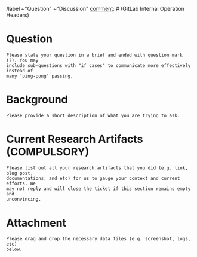 [comment]: # (GitLab Internal Operation Headers)
/label ~"Question" ~"Discussion"
[comment]: # (GitLab Internal Operation Headers)

# Question
```
Please state your question in a brief and ended with question mark (?). You may
include sub-questions with "if cases" to communicate more effectively instead of
many 'ping-pong' passing.
```




# Background
```
Please provide a short description of what you are trying to ask.
```




# Current Research Artifacts (COMPULSORY)
```
Please list out all your research artifacts that you did (e.g. link, blog post,
documentations, and etc) for us to gauge your context and current efforts. We
may not reply and will close the ticket if this section remains empty and
unconvincing.
```




# Attachment
```
Please drag and drop the necessary data files (e.g. screenshot, logs, etc)
below.
```
